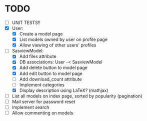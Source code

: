 # TODO    
- [ ] UNIT TESTS!!
- [x] User:
    - [x] Create a model page
    - [x] List models owned by user on profile page
    - [x] Allow viewing of other users' profiles
- [ ] SasviewModel:
    - [x] Add files attribute
    - [x] DB associations: User -< SasviewModel
    - [x] Add delete button to model page
    - [x] Add edit button to model page
    - [ ] Add download_count attribute
    - [ ] Implement categories
    - [x] Display description using LaTeX? (mathjax)
- [ ] List all models on index page, sorted by popularity (pagination)
- [ ] Mail server for password reset
- [ ] Implement search
- [ ] Allow commenting on models
